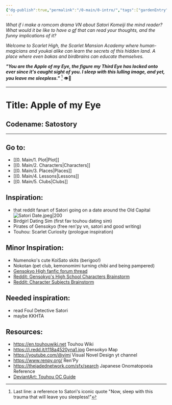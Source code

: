 ```yaml
---
{"dg-publish":true,"permalink":"/0-main/0-intro/","tags":["gardenEntry"]}
---
```


*What if i make a romcom drama VN about Satori Komeiji the mind reader?*
*What would it be like to have a gf that can read your thoughts, and the funny implications of it?*

*Welcome to Scarlet High, the Scarlet Mansion Academy where human-magicians and youkai alike can learn the secrets of this hidden land. A place where even bakas and birdbrains can educate themselves.*

***"You are the Apple of my Eye,
the figure my Third Eye has locked onto ever since it's caught sight of you.
I sleep with this lulling image, and yet, you leave me sleepless."*** [^1]
👁🌹
***
# Title: **Apple of my Eye**
## Codename: Satostory
***
## Go to:
- [[0. Main/1. Plot\|Plot]]
- [[0. Main/2. Characters\|Characters]]
- [[0. Main/3. Places\|Places]]
- [[0. Main/4. Lessons\|Lessons]]
- [[0. Main/5. Clubs\|Clubs]]
## Inspiration: 
- that reddit fanart of Satori going on a date around the Old Capital
	![Satori Date.jpeg|200](/img/user/2.%20Images/Satori%20Date.jpeg)
- Birdgirl Dating Sim (first fav touhou dating sim)
- Pirates of Gensokyo (free ren'py vn, satori and good writing)
- Touhou: Scarlet Curiosity (prologue inspiration)
## Minor Inspiration:
- Numenoko's cute KoiSato skits (berigoo!)
- Nokotan (pet club, kemonomimi turning chibi and being pampered)
- [Gensokyo High fanfic forum thread](https://www.touhou-project.com/th/res/138753.html)
- [Reddit: Gensokyo's High School Characters Brainstorm](https://www.reddit.com/r/touhou/comments/iqxh9r/gensokyos_high_school_my_first_post/)
- [Reddit: Character Subjects Brainstorm](https://www.reddit.com/r/touhou/comments/m8cl7k/what_school_subject_would_the_touhou_girls_be/ )
## Needed inspiration:
- read Foul Detective Satori
- maybe KKHTA
## Resources:
- https://en.touhouwiki.net Touhou Wiki
- https://i.redd.it/t118a4520yna1.jpg Gensokyo Map
- https://youtube.com/@vimi Visual Novel Design yt channel
- https://www.renpy.org/ Ren'Py
- https://thejadednetwork.com/sfx/search Japanese Onomatopoeia Reference
- [DeviantArt: Touhou OC Guide](https://www.deviantart.com/therealclairer/art/Touhou-OC-Guide-224007851 )

[^1]: Last line: a reference to Satori's iconic quote "Now, sleep with this trauma that will leave you sleepless!"

